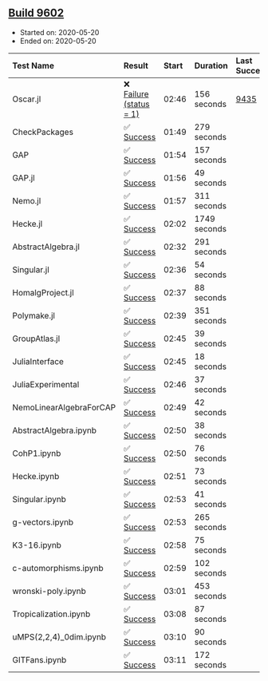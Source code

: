 ## [Build 9602](https://oscarci.mathematik.uni-kl.de/job/oscar/9602/)

* Started on: 2020-05-20
* Ended on: 2020-05-20

| Test Name    | Result | Start | Duration | Last Success | First Failure |
|:-------------|:-------|:------|:---------|:-------------|:--------------|
| Oscar.jl | ❌ [Failure (status = 1)](https://oscarci.mathematik.uni-kl.de/job/oscar/9602/artifact/logs/build-9602/Oscar.jl.log) | 02:46 | 156 seconds | [9435](https://oscarci.mathematik.uni-kl.de/job/oscar/9435/) | [9436](https://oscarci.mathematik.uni-kl.de/job/oscar/9436/) |
| CheckPackages | ✅ [Success](https://oscarci.mathematik.uni-kl.de/job/oscar/9602/artifact/logs/build-9602/CheckPackages.log) | 01:49 | 279 seconds |  |  |
| GAP | ✅ [Success](https://oscarci.mathematik.uni-kl.de/job/oscar/9602/artifact/logs/build-9602/GAP.log) | 01:54 | 157 seconds |  |  |
| GAP.jl | ✅ [Success](https://oscarci.mathematik.uni-kl.de/job/oscar/9602/artifact/logs/build-9602/GAP.jl.log) | 01:56 | 49 seconds |  |  |
| Nemo.jl | ✅ [Success](https://oscarci.mathematik.uni-kl.de/job/oscar/9602/artifact/logs/build-9602/Nemo.jl.log) | 01:57 | 311 seconds |  |  |
| Hecke.jl | ✅ [Success](https://oscarci.mathematik.uni-kl.de/job/oscar/9602/artifact/logs/build-9602/Hecke.jl.log) | 02:02 | 1749 seconds |  |  |
| AbstractAlgebra.jl | ✅ [Success](https://oscarci.mathematik.uni-kl.de/job/oscar/9602/artifact/logs/build-9602/AbstractAlgebra.jl.log) | 02:32 | 291 seconds |  |  |
| Singular.jl | ✅ [Success](https://oscarci.mathematik.uni-kl.de/job/oscar/9602/artifact/logs/build-9602/Singular.jl.log) | 02:36 | 54 seconds |  |  |
| HomalgProject.jl | ✅ [Success](https://oscarci.mathematik.uni-kl.de/job/oscar/9602/artifact/logs/build-9602/HomalgProject.jl.log) | 02:37 | 88 seconds |  |  |
| Polymake.jl | ✅ [Success](https://oscarci.mathematik.uni-kl.de/job/oscar/9602/artifact/logs/build-9602/Polymake.jl.log) | 02:39 | 351 seconds |  |  |
| GroupAtlas.jl | ✅ [Success](https://oscarci.mathematik.uni-kl.de/job/oscar/9602/artifact/logs/build-9602/GroupAtlas.jl.log) | 02:45 | 39 seconds |  |  |
| JuliaInterface | ✅ [Success](https://oscarci.mathematik.uni-kl.de/job/oscar/9602/artifact/logs/build-9602/JuliaInterface.log) | 02:45 | 18 seconds |  |  |
| JuliaExperimental | ✅ [Success](https://oscarci.mathematik.uni-kl.de/job/oscar/9602/artifact/logs/build-9602/JuliaExperimental.log) | 02:46 | 37 seconds |  |  |
| NemoLinearAlgebraForCAP | ✅ [Success](https://oscarci.mathematik.uni-kl.de/job/oscar/9602/artifact/logs/build-9602/NemoLinearAlgebraForCAP.log) | 02:49 | 42 seconds |  |  |
| AbstractAlgebra.ipynb | ✅ [Success](https://oscarci.mathematik.uni-kl.de/job/oscar/9602/artifact/logs/build-9602/AbstractAlgebra.ipynb.log) | 02:50 | 38 seconds |  |  |
| CohP1.ipynb | ✅ [Success](https://oscarci.mathematik.uni-kl.de/job/oscar/9602/artifact/logs/build-9602/CohP1.ipynb.log) | 02:50 | 76 seconds |  |  |
| Hecke.ipynb | ✅ [Success](https://oscarci.mathematik.uni-kl.de/job/oscar/9602/artifact/logs/build-9602/Hecke.ipynb.log) | 02:51 | 73 seconds |  |  |
| Singular.ipynb | ✅ [Success](https://oscarci.mathematik.uni-kl.de/job/oscar/9602/artifact/logs/build-9602/Singular.ipynb.log) | 02:53 | 41 seconds |  |  |
| g-vectors.ipynb | ✅ [Success](https://oscarci.mathematik.uni-kl.de/job/oscar/9602/artifact/logs/build-9602/g-vectors.ipynb.log) | 02:53 | 265 seconds |  |  |
| K3-16.ipynb | ✅ [Success](https://oscarci.mathematik.uni-kl.de/job/oscar/9602/artifact/logs/build-9602/K3-16.ipynb.log) | 02:58 | 75 seconds |  |  |
| c-automorphisms.ipynb | ✅ [Success](https://oscarci.mathematik.uni-kl.de/job/oscar/9602/artifact/logs/build-9602/c-automorphisms.ipynb.log) | 02:59 | 102 seconds |  |  |
| wronski-poly.ipynb | ✅ [Success](https://oscarci.mathematik.uni-kl.de/job/oscar/9602/artifact/logs/build-9602/wronski-poly.ipynb.log) | 03:01 | 453 seconds |  |  |
| Tropicalization.ipynb | ✅ [Success](https://oscarci.mathematik.uni-kl.de/job/oscar/9602/artifact/logs/build-9602/Tropicalization.ipynb.log) | 03:08 | 87 seconds |  |  |
| uMPS(2,2,4)_0dim.ipynb | ✅ [Success](https://oscarci.mathematik.uni-kl.de/job/oscar/9602/artifact/logs/build-9602/uMPS-2-2-4-_0dim.ipynb.log) | 03:10 | 90 seconds |  |  |
| GITFans.ipynb | ✅ [Success](https://oscarci.mathematik.uni-kl.de/job/oscar/9602/artifact/logs/build-9602/GITFans.ipynb.log) | 03:11 | 172 seconds |  |  |
